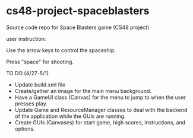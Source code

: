 # cs48-project-spaceblasters
Source code repo for Space Blasters game (CS48 project)

user instruction:

Use the arrow keys to control the spaceship.

Press "space" for shooting.

TO DO (4/27-5/1)
* Update build.xml file
* Create/gather an image for the main menu background. 
* Have a GameUI class (Canvas) for the menu to jump to when the user presses play.
* Update Game and ResourceManager classes to deal with the backend of the application while the GUIs
  are running.
* Create GUIs (Canvases) for start game, high scores, instructions, and options.
